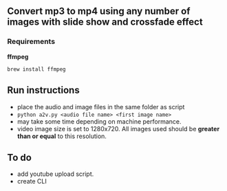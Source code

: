 ## Convert mp3 to mp4 using any number of images with slide show and crossfade effect

### Requirements
**ffmpeg** 

`brew install ffmpeg`

## Run instructions
- place the audio and image files in the same folder as script
- `python a2v.py <audio file name> <first image name>`
- may take some time depending on machine performance.
- video image size is set to 1280x720. All images used should be **greater than or equal**  to this resolution.

## To do
- add youtube upload script.
- create CLI